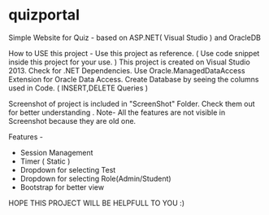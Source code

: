 # quizportal
Simple Website for Quiz  - based on ASP.NET( Visual Studio ) and OracleDB 

How to USE this project -
Use this project as reference. ( Use code snippet inside this project for your use. )
This project is created on Visual Studio 2013.
Check for .NET Dependencies.
Use Oracle.ManagedDataAccess Extension for Oracle Data Access.
Create Database by seeing the columns used in Code. ( INSERT,DELETE Queries )

Screenshot of project is included in "ScreenShot" Folder. Check them out for better understanding .
Note- All the features are not visible in Screenshot because they are old one.

Features -
* Session Management
* Timer ( Static )
* Dropdown for selecting Test
* Dropdown for selecting Role(Admin/Student)
* Bootstrap for better view

HOPE THIS PROJECT WILL BE HELPFULL TO YOU :)
